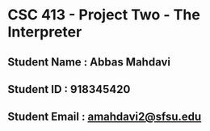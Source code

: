 # CSC 413 - Project Two - The Interpreter

## Student Name  : Abbas Mahdavi

## Student ID    : 918345420

## Student Email : amahdavi2@sfsu.edu 
